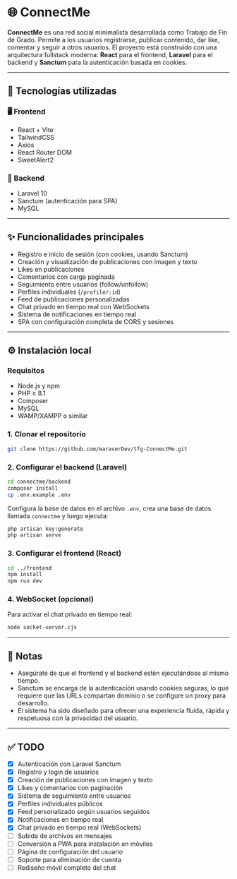 # 🌐 ConnectMe

**ConnectMe** es una red social minimalista desarrollada como Trabajo de Fin de Grado. Permite a los usuarios registrarse, publicar contenido, dar like, comentar y seguir a otros usuarios. El proyecto está construido con una arquitectura fullstack moderna: **React** para el frontend, **Laravel** para el backend y **Sanctum** para la autenticación basada en cookies.

---

## 🚀 Tecnologías utilizadas

### 🖥️ Frontend
- React + Vite
- TailwindCSS
- Axios
- React Router DOM
- SweetAlert2

### 🔧 Backend
- Laravel 10
- Sanctum (autenticación para SPA)
- MySQL

---

## ✨ Funcionalidades principales

- Registro e inicio de sesión (con cookies, usando Sanctum)
- Creación y visualización de publicaciones con imagen y texto
- Likes en publicaciones
- Comentarios con carga paginada
- Seguimiento entre usuarios (follow/unfollow)
- Perfiles individuales (`/profile/:id`)
- Feed de publicaciones personalizadas
- Chat privado en tiempo real con WebSockets
- Sistema de notificaciones en tiempo real
- SPA con configuración completa de CORS y sesiones

---

## ⚙️ Instalación local

### Requisitos

- Node.js y npm
- PHP ≥ 8.1
- Composer
- MySQL
- WAMP/XAMPP o similar

### 1. Clonar el repositorio

```bash
git clone https://github.com/maraverDev/tfg-ConnectMe.git
```

### 2. Configurar el backend (Laravel)

```bash
cd connectme/backend
composer install
cp .env.example .env
```

Configura la base de datos en el archivo `.env`, crea una base de datos llamada `connectme` y luego ejecuta:

```bash
php artisan key:generate
php artisan serve
```

### 3. Configurar el frontend (React)

```bash
cd ../frontend
npm install
npm run dev
```

### 4. WebSocket (opcional)

Para activar el chat privado en tiempo real:

```bash
node socket-server.cjs
```

---

## 📌 Notas

- Asegúrate de que el frontend y el backend estén ejecutándose al mismo tiempo.
- Sanctum se encarga de la autenticación usando cookies seguras, lo que requiere que las URLs compartan dominio o se configure un proxy para desarrollo.
- El sistema ha sido diseñado para ofrecer una experiencia fluida, rápida y respetuosa con la privacidad del usuario.

---

## ✅ TODO

- [x] Autenticación con Laravel Sanctum
- [x] Registro y login de usuarios
- [x] Creación de publicaciones con imagen y texto
- [x] Likes y comentarios con paginación
- [x] Sistema de seguimiento entre usuarios
- [x] Perfiles individuales públicos
- [x] Feed personalizado según usuarios seguidos
- [x] Notificaciones en tiempo real
- [x] Chat privado en tiempo real (WebSockets)
- [ ] Subida de archivos en mensajes
- [ ] Conversión a PWA para instalación en móviles
- [ ] Página de configuración del usuario
- [ ] Soporte para eliminación de cuenta
- [ ] Rediseño móvil completo del chat
